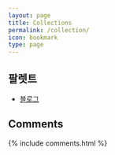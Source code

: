 ```yaml
---
layout: page
title: Collections
permalink: /collection/
icon: bookmark
type: page
---
```


## 팔렛트

- [블로그](https://pocodingwer.github.io)

## Comments

{% include comments.html %}
